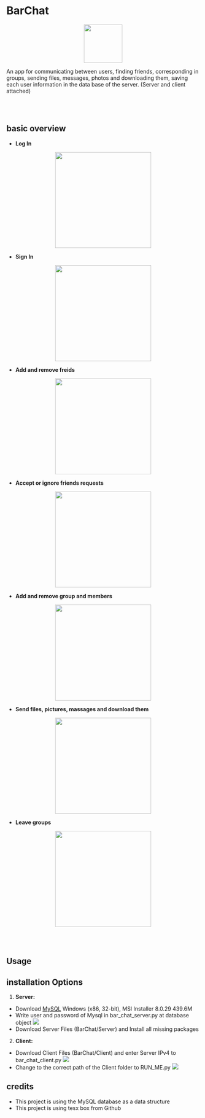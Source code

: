 # BarChat


<p align="center">
  <img src= "https://github.com/barShadmi/files/blob/9b01717c4015bedf92208e487a81a4e5515a55d7/Default/012-user-avatar-5.png" width="100" height="100">
</p>
An app for communicating between users, finding friends, corresponding in groups, sending files, messages, photos and downloading them, saving each user information in the data base of the server. (Server and client attached)

<br></br>

## basic overview

- **Log In**
<p align="center">
  <img src= "https://github.com/barShadmi/files/blob/b63057fff8afa54c74d73f9a56ca7887a6c59632/Gifs/LogIn.gif" height="250">
</p>

- **Sign In**
<p align="center">
  <img src= "https://github.com/barShadmi/files/blob/b63057fff8afa54c74d73f9a56ca7887a6c59632/Gifs/SignIn.gif" height="250">
</p>

- **Add and remove freids**
<p align="center">
  <img src= "https://github.com/barShadmi/files/blob/b63057fff8afa54c74d73f9a56ca7887a6c59632/Gifs/AddRemoveFriend2.gif" height="250">
</p>

- **Accept or ignore friends requests**
<p align="center">
  <img src= "https://github.com/barShadmi/files/blob/b63057fff8afa54c74d73f9a56ca7887a6c59632/Gifs/AcceptFriend.gif" height="250">
</p>

- **Add and remove group and members**
<p align="center">
  <img src= "https://github.com/barShadmi/files/blob/b63057fff8afa54c74d73f9a56ca7887a6c59632/Gifs/AddRemoveGroup2.gif" height="250">
</p>

- **Send files, pictures, massages and download them**
<p align="center">
  <img src= "https://github.com/barShadmi/files/blob/b63057fff8afa54c74d73f9a56ca7887a6c59632/Gifs/AddFile.gif" height="250">
</p>

- **Leave groups**
<p align="center">
  <img src= "https://github.com/barShadmi/files/blob/b63057fff8afa54c74d73f9a56ca7887a6c59632/Gifs/LeaveGroup.gif" height="250">
</p>

<br></br>

## Usage



## installation Options

1. **Server:**
- Download [MySQL](https://dev.mysql.com/downloads/installer/) Windows (x86, 32-bit), MSI Installer	8.0.29	439.6M 
- Write user and password of Mysql in bar_chat_server.py at database object  <img src= "https://github.com/barShadmi/files/blob/8043e2b92f1d940e836fa2b5da3c7dbeec07059c/Default/code.png">
- Download Server Files (BarChat/Server) and Install all missing packages
2. **Client:**
- Download Client Files (BarChat/Client) and enter Server IPv4 to bar_chat_client.py <img src= "https://github.com/barShadmi/files/blob/913f4a1bf86731530d10b147a9decfa3e98a073b/Default/code2.png">
- Change to the correct path of the Client folder to RUN_ME.py <img src= "https://github.com/barShadmi/files/blob/0c3f82912bc0f7ebff428c3f5d7b85b858fbcf6b/Default/Code3.png">

## credits
- This project is using the MySQL database as a data structure
- This project is using tesx box from Github

